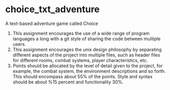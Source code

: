 choice_txt_adventure
====================

A text-based adventure game called Choice

1. This assignment encourages the use of a wide range of program languages a long with a git style of sharing the code between multiple users.
2. This assignment encourages the unix design philosophy by separating different aspects of the project into multiple files, such as header files for different rooms, combat systems, player characteristics, etc.
3. Points should be allocated by the level of detail given to the project, for example, the combat system, the environment descriptions and so forth. This should encompass about 55% of the points. Style and syntax should be about %15 percent and functionality 30%.
